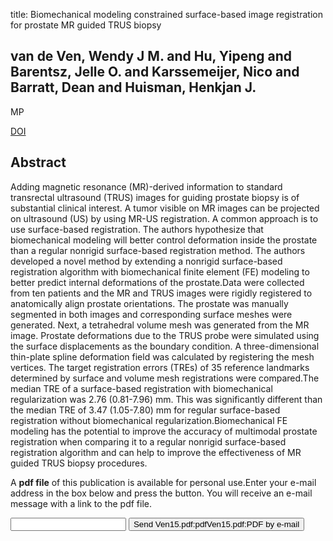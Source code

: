 title: Biomechanical modeling constrained surface-based image registration for prostate MR guided TRUS biopsy

## van de Ven, Wendy J M. and Hu, Yipeng and Barentsz, Jelle O. and Karssemeijer, Nico and Barratt, Dean and Huisman, Henkjan J.
MP

<a href="https://doi.org/10.1118/1.4917481">DOI</a>

## Abstract
Adding magnetic resonance (MR)-derived information to standard transrectal ultrasound (TRUS) images for guiding prostate biopsy is of substantial clinical interest. A tumor visible on MR images can be projected on ultrasound (US) by using MR-US registration. A common approach is to use surface-based registration. The authors hypothesize that biomechanical modeling will better control deformation inside the prostate than a regular nonrigid surface-based registration method. The authors developed a novel method by extending a nonrigid surface-based registration algorithm with biomechanical finite element (FE) modeling to better predict internal deformations of the prostate.Data were collected from ten patients and the MR and TRUS images were rigidly registered to anatomically align prostate orientations. The prostate was manually segmented in both images and corresponding surface meshes were generated. Next, a tetrahedral volume mesh was generated from the MR image. Prostate deformations due to the TRUS probe were simulated using the surface displacements as the boundary condition. A three-dimensional thin-plate spline deformation field was calculated by registering the mesh vertices. The target registration errors (TREs) of 35 reference landmarks determined by surface and volume mesh registrations were compared.The median TRE of a surface-based registration with biomechanical regularization was 2.76 (0.81-7.96) mm. This was significantly different than the median TRE of 3.47 (1.05-7.80) mm for regular surface-based registration without biomechanical regularization.Biomechanical FE modeling has the potential to improve the accuracy of multimodal prostate registration when comparing it to a regular nonrigid surface-based registration algorithm and can help to improve the effectiveness of MR guided TRUS biopsy procedures.

A <b>pdf file</b> of this publication is available for personal use.Enter your e-mail address in the box below and press the button. You will receive an e-mail message with a link to the pdf file.
<form action="sender.php">  <input type="text" name="email">  <input type="submit" value="Send Ven15.pdf:pdfVen15.pdf:PDF by e-mail"></form>